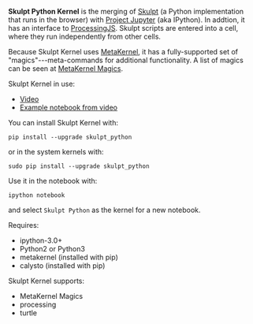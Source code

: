 **Skulpt Python Kernel** is the merging of [Skulpt](http://www.skulpt.org/) (a Python implementation that runs in the browser) with [Project Jupyter](http://jupyter.org/) (aka IPython). In addtion, it has an interface to [ProcessingJS](http://processingjs.org/). Skulpt scripts are entered into a cell, where they run independently from other cells. 

Because Skulpt Kernel uses [MetaKernel](https://github.com/Calysto/metakernel/blob/master/README.rst), it has a fully-supported set of "magics"---meta-commands for additional functionality. A list of magics can be seen at [MetaKernel Magics](https://github.com/Calysto/metakernel/blob/master/metakernel/magics/README.md).

Skulpt Kernel in use:

* [Video](https://www.youtube.com/watch?v=iSGXOU5C3sQ)
* [Example notebook from video](http://jupyter.cs.brynmawr.edu/hub/dblank/public/Examples/Skulpt%20Python%20Examples.ipynb)

You can install Skulpt Kernel with:

```
pip install --upgrade skulpt_python
```

or in the system kernels with:

```
sudo pip install --upgrade skulpt_python
```

Use it in the notebook with:

```
ipython notebook
```

and select `Skulpt Python` as the kernel for a new notebook.

Requires:

* ipython-3.0+
* Python2 or Python3
* metakernel (installed with pip)
* calysto (installed with pip)

Skulpt Kernel supports:

* MetaKernel Magics
* processing
* turtle
